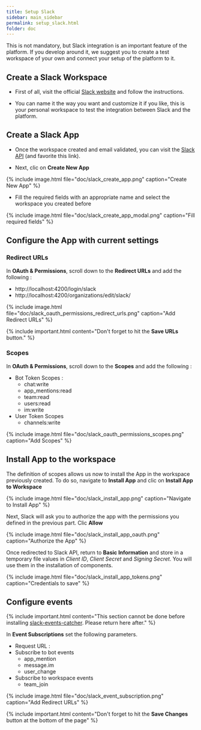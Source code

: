 ```yaml
---
title: Setup Slack
sidebar: main_sidebar
permalink: setup_slack.html
folder: doc
---
```


This is not mandatory, but Slack integration is an important feature of the platform. If you develop around it, we suggest you to create a test workspace of your own and connect your setup of the platform to it.

## Create a Slack Workspace

- First of all, visit the official [Slack website](https://slack.com/create) and follow the instructions.

- You can name it the way you want and customize it if you like, this is your personal workspace to test the integration between Slack and the platform.

## Create a Slack App

- Once the workspace created and email validated, you can visit the [Slack API](https://api.slack.com/apps) (and favorite this link).

- Next, clic on **Create New App**

{% include image.html file="doc/slack_create_app.png" caption="Create New App" %}

- Fill the required fields with an appropriate name and select the workspace you created before

{% include image.html file="doc/slack_create_app_modal.png" caption="Fill required fields" %}

## Configure the App with current settings

### Redirect URLs

In **OAuth & Permissions**, scroll down to the **Redirect URLs** and add the following :
- http://localhost:4200/login/slack
- http://localhost:4200/organizations/edit/slack/

{% include image.html file="doc/slack_oauth_permissions_redirect_urls.png" caption="Add Redirect URLs" %}

{% include important.html content="Don't forget to hit the **Save URLs** button." %}

### Scopes

In **OAuth & Permissions**, scroll down to the **Scopes** and add the following :
- Bot Token Scopes :
  * chat:write
  * app_mentions:read
  * team:read
  * users:read
  * im:write
- User Token Scopes
  * channels:write

{% include image.html file="doc/slack_oauth_permissions_scopes.png" caption="Add Scopes" %}

## Install App to the workspace

The definition of scopes allows us now to install the App in the workspace previously created. To do so, navigate to **Install App** and clic on **Install App to Workspace**

{% include image.html file="doc/slack_install_app.png" caption="Navigate to Install App" %}

Next, Slack will ask you to authorize the app with the permissions you defined in the previous part. Clic **Allow**

{% include image.html file="doc/slack_install_app_oauth.png" caption="Authorize the App" %}

Once redirected to Slack API, return to **Basic Information** and store in a temporary file values in *Client ID*, *Client Secret* and *Signing Secret*. You will use them in the installation of components.

{% include image.html file="doc/slack_install_app_tokens.png" caption="Credentials to save" %}

## Configure events

{% include important.html content="This section cannot be done before installing [slack-events-catcher](/install_slack-events-catcher.html). Please return here after." %}

In **Event Subscriptions** set the following parameters.

- Request URL : <ngrok-url>
- Subscribe to bot events
  * app_mention
  * message.im
  * user_change
- Subscribe to workspace events
  * team_join
  
{% include image.html file="doc/slack_event_subscription.png" caption="Add Redirect URLs" %}

{% include important.html content="Don't forget to hit the **Save Changes** button at the bottom of the page" %}
